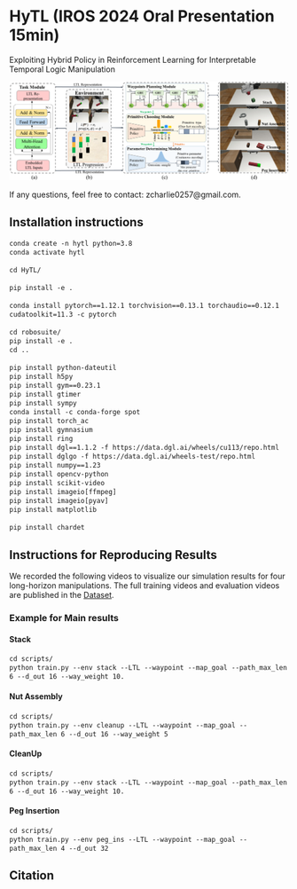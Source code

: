# HyTL (IROS 2024 Oral Presentation 15min)
Exploiting Hybrid Policy in Reinforcement Learning for Interpretable Temporal Logic Manipulation
<p align="center">
    <img width="1000" src="doc/framework.png">
</p>
If any questions, feel free to contact: zcharlie0257@gmail.com.

## Installation instructions
```
conda create -n hytl python=3.8
conda activate hytl

cd HyTL/

pip install -e .

conda install pytorch==1.12.1 torchvision==0.13.1 torchaudio==0.12.1 cudatoolkit=11.3 -c pytorch

cd robosuite/
pip install -e .
cd ..

pip install python-dateutil
pip install h5py
pip install gym==0.23.1
pip install gtimer
pip install sympy
conda install -c conda-forge spot
pip install torch_ac
pip install gymnasium
pip install ring
pip install dgl==1.1.2 -f https://data.dgl.ai/wheels/cu113/repo.html
pip install dglgo -f https://data.dgl.ai/wheels-test/repo.html
pip install numpy==1.23
pip install opencv-python
pip install scikit-video
pip install imageio[ffmpeg]
pip install imageio[pyav]
pip install matplotlib

pip install chardet
```

## Instructions for Reproducing Results
We recorded the following videos to visualize our simulation results for four long-horizon manipulations. The full training videos and evaluation videos are published in the [Dataset](https://drive.google.com/drive/folders/1IOUluLwOmxUgCeLtei34lt4dejfYuNeK).

### Example for Main results
#### Stack
```
cd scripts/
python train.py --env stack --LTL --waypoint --map_goal --path_max_len 6 --d_out 16 --way_weight 10.
```
#### Nut Assembly
```
cd scripts/
python train.py --env cleanup --LTL --waypoint --map_goal --path_max_len 6 --d_out 16 --way_weight 5
```
#### CleanUp
```
cd scripts/
python train.py --env stack --LTL --waypoint --map_goal --path_max_len 6 --d_out 16 --way_weight 10.
```
#### Peg Insertion
```
cd scripts/
python train.py --env peg_ins --LTL --waypoint --map_goal --path_max_len 4 --d_out 32
```

## Citation

```



```
